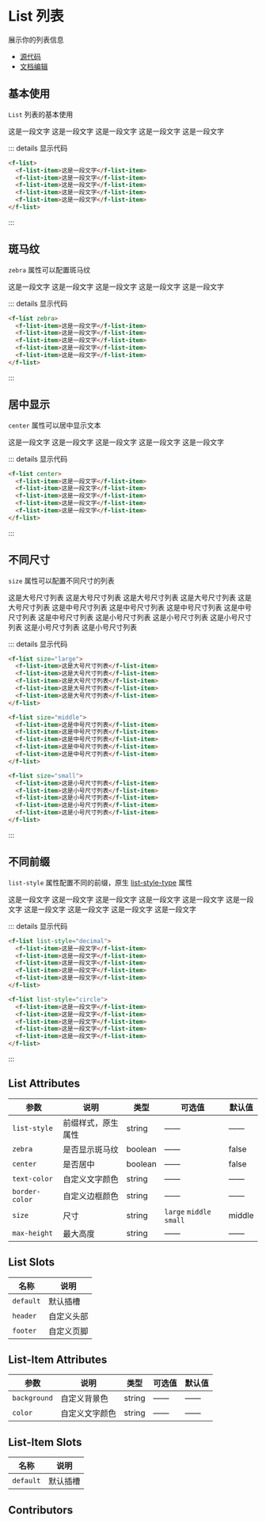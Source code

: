 # List 列表

展示你的列表信息

- [源代码](https://github.com/FightingDesign/fighting-design/tree/master/packages/fighting-design/list)
- [文档编辑](https://github.com/FightingDesign/fighting-design/blob/master/docs/docs/components/list.md)

## 基本使用

`List` 列表的基本使用

<f-list>
  <f-list-item>这是一段文字</f-list-item>
  <f-list-item>这是一段文字</f-list-item>
  <f-list-item>这是一段文字</f-list-item>
  <f-list-item>这是一段文字</f-list-item>
  <f-list-item>这是一段文字</f-list-item>
</f-list>

::: details 显示代码

```html
<f-list>
  <f-list-item>这是一段文字</f-list-item>
  <f-list-item>这是一段文字</f-list-item>
  <f-list-item>这是一段文字</f-list-item>
  <f-list-item>这是一段文字</f-list-item>
  <f-list-item>这是一段文字</f-list-item>
</f-list>
```

:::

## 斑马纹

`zebra` 属性可以配置斑马纹

<f-list zebra>
  <f-list-item>这是一段文字</f-list-item>
  <f-list-item>这是一段文字</f-list-item>
  <f-list-item>这是一段文字</f-list-item>
  <f-list-item>这是一段文字</f-list-item>
  <f-list-item>这是一段文字</f-list-item>
</f-list>

::: details 显示代码

```html
<f-list zebra>
  <f-list-item>这是一段文字</f-list-item>
  <f-list-item>这是一段文字</f-list-item>
  <f-list-item>这是一段文字</f-list-item>
  <f-list-item>这是一段文字</f-list-item>
  <f-list-item>这是一段文字</f-list-item>
</f-list>
```

:::

## 居中显示

`center` 属性可以居中显示文本

<f-list center>
  <f-list-item>这是一段文字</f-list-item>
  <f-list-item>这是一段文字</f-list-item>
  <f-list-item>这是一段文字</f-list-item>
  <f-list-item>这是一段文字</f-list-item>
  <f-list-item>这是一段文字</f-list-item>
</f-list>

::: details 显示代码

```html
<f-list center>
  <f-list-item>这是一段文字</f-list-item>
  <f-list-item>这是一段文字</f-list-item>
  <f-list-item>这是一段文字</f-list-item>
  <f-list-item>这是一段文字</f-list-item>
  <f-list-item>这是一段文字</f-list-item>
</f-list>
```

:::

## 不同尺寸

`size` 属性可以配置不同尺寸的列表

<f-list size="large">
  <f-list-item>这是大号尺寸列表</f-list-item>
  <f-list-item>这是大号尺寸列表</f-list-item>
  <f-list-item>这是大号尺寸列表</f-list-item>
  <f-list-item>这是大号尺寸列表</f-list-item>
  <f-list-item>这是大号尺寸列表</f-list-item>
</f-list>

<f-list size="middle">
  <f-list-item>这是中号尺寸列表</f-list-item>
  <f-list-item>这是中号尺寸列表</f-list-item>
  <f-list-item>这是中号尺寸列表</f-list-item>
  <f-list-item>这是中号尺寸列表</f-list-item>
  <f-list-item>这是中号尺寸列表</f-list-item>
</f-list>

<f-list size="small">
  <f-list-item>这是小号尺寸列表</f-list-item>
  <f-list-item>这是小号尺寸列表</f-list-item>
  <f-list-item>这是小号尺寸列表</f-list-item>
  <f-list-item>这是小号尺寸列表</f-list-item>
  <f-list-item>这是小号尺寸列表</f-list-item>
</f-list>

::: details 显示代码

```html
<f-list size="large">
  <f-list-item>这是大号尺寸列表</f-list-item>
  <f-list-item>这是大号尺寸列表</f-list-item>
  <f-list-item>这是大号尺寸列表</f-list-item>
  <f-list-item>这是大号尺寸列表</f-list-item>
  <f-list-item>这是大号尺寸列表</f-list-item>
</f-list>

<f-list size="middle">
  <f-list-item>这是中号尺寸列表</f-list-item>
  <f-list-item>这是中号尺寸列表</f-list-item>
  <f-list-item>这是中号尺寸列表</f-list-item>
  <f-list-item>这是中号尺寸列表</f-list-item>
  <f-list-item>这是中号尺寸列表</f-list-item>
</f-list>

<f-list size="small">
  <f-list-item>这是小号尺寸列表</f-list-item>
  <f-list-item>这是小号尺寸列表</f-list-item>
  <f-list-item>这是小号尺寸列表</f-list-item>
  <f-list-item>这是小号尺寸列表</f-list-item>
  <f-list-item>这是小号尺寸列表</f-list-item>
</f-list>
```

:::

## 不同前缀

`list-style` 属性配置不同的前缀，原生 [list-style-type](https://developer.mozilla.org/zh-CN/docs/Web/CSS/list-style-type) 属性

<f-list list-style="decimal">
  <f-list-item>这是一段文字</f-list-item>
  <f-list-item>这是一段文字</f-list-item>
  <f-list-item>这是一段文字</f-list-item>
  <f-list-item>这是一段文字</f-list-item>
  <f-list-item>这是一段文字</f-list-item>
</f-list>

<f-list list-style="circle">
  <f-list-item>这是一段文字</f-list-item>
  <f-list-item>这是一段文字</f-list-item>
  <f-list-item>这是一段文字</f-list-item>
  <f-list-item>这是一段文字</f-list-item>
  <f-list-item>这是一段文字</f-list-item>
</f-list>

::: details 显示代码

```html
<f-list list-style="decimal">
  <f-list-item>这是一段文字</f-list-item>
  <f-list-item>这是一段文字</f-list-item>
  <f-list-item>这是一段文字</f-list-item>
  <f-list-item>这是一段文字</f-list-item>
  <f-list-item>这是一段文字</f-list-item>
</f-list>

<f-list list-style="circle">
  <f-list-item>这是一段文字</f-list-item>
  <f-list-item>这是一段文字</f-list-item>
  <f-list-item>这是一段文字</f-list-item>
  <f-list-item>这是一段文字</f-list-item>
  <f-list-item>这是一段文字</f-list-item>
</f-list>
```

:::

## List Attributes

| 参数           | 说明               | 类型    | 可选值                   | 默认值 |
| -------------- | ------------------ | ------- | ------------------------ | ------ |
| `list-style`   | 前缀样式，原生属性 | string  | ——                       | ——     |
| `zebra`        | 是否显示斑马纹     | boolean | ——                       | false  |
| `center`       | 是否居中           | boolean | ——                       | false  |
| `text-color`   | 自定义文字颜色     | string  | ——                       | ——     |
| `border-color` | 自定义边框颜色     | string  | ——                       | ——     |
| `size`         | 尺寸               | string  | `large` `middle` `small` | middle |
| `max-height`   | 最大高度           | string  | ——                       | ——     |

## List Slots

| 名称      | 说明       |
| --------- | ---------- |
| `default` | 默认插槽   |
| `header`  | 自定义头部 |
| `footer`  | 自定义页脚 |

## List-Item Attributes

| 参数         | 说明           | 类型   | 可选值 | 默认值 |
| ------------ | -------------- | ------ | ------ | ------ |
| `background` | 自定义背景色   | string | ——     | ——     |
| `color`      | 自定义文字颜色 | string | ——     | ——     |

## List-Item Slots

| 名称      | 说明     |
| --------- | -------- |
| `default` | 默认插槽 |

## Contributors

<a href="https://github.com/Tyh2001" target="_blank">
  <f-avatar round src="https://avatars.githubusercontent.com/u/73180970?v=4" />
</a>

<a href="https://github.com/HYzihong" target="_blank">
  <f-avatar round src="https://avatars.githubusercontent.com/u/50621078?v=4" />
</a>
